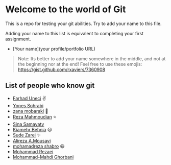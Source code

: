 # Welcome to the world of Git

This is a repo for testing your git abilities. Try to add your name to this file.

Adding your name to this list is equivalent to completing your first assignment.

- [Your name](your profile/portfolio URL)

> Note: Its better to add your name somewhere in the middle, and not at the beginning nor at the end!
> Feel free to use these emojis: https://gist.github.com/rxaviers/7360908

## List of people who know git

- [Farhad Uneci](https://farhaduneci.github.io/) :v:
- [Yones Sohrabi](https://github.com/YonesSohrabi) 
- [zana mobaraki](https://github.com/Zana-Mobaraki) :penguin:
- [Reza Mahmoudian](https://github.com/rezamahmoudian) :star:
- [Sina Samavaty](https://github.com/Samavaty)
- [Kiamehr Behnia](https://github.com/KiaBehn) :smiley:
- [Sude Zarei](https://github.com/SudeZarei) :sparkles:
- [Alireza A.Mousavi](https://github.com/AlirezaAMousavi)
- [mohamadreza shabro](https://github.com/sh0tAk0) :laughing:
- [Mohammad Rezaei](https://github.com/SR-soheil) 
- [Mohammad-Mahdi Ghorbani](https://github.com/Gladiatorghorb)